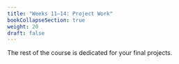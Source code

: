 ```yaml
---
title: "Weeks 11–14: Project Work"
bookCollapseSection: true
weight: 20
draft: false
---
```


The rest of the course is dedicated for your final projects.


